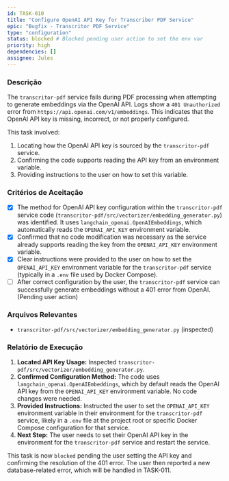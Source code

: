 ```yaml
---
id: TASK-010
title: "Configure OpenAI API Key for Transcriber PDF Service"
epic: "Bugfix - Transcritor PDF Service"
type: "configuration"
status: blocked # Blocked pending user action to set the env var
priority: high
dependencies: []
assignee: Jules
---
```


### Descrição

The `transcritor-pdf` service fails during PDF processing when attempting to generate embeddings via the OpenAI API. Logs show a `401 Unauthorized` error from `https://api.openai.com/v1/embeddings`. This indicates that the OpenAI API key is missing, incorrect, or not properly configured.

This task involved:
1.  Locating how the OpenAI API key is sourced by the `transcritor-pdf` service.
2.  Confirming the code supports reading the API key from an environment variable.
3.  Providing instructions to the user on how to set this variable.

### Critérios de Aceitação

- [x] The method for OpenAI API key configuration within the `transcritor-pdf` service code (`transcritor-pdf/src/vectorizer/embedding_generator.py`) was identified. It uses `langchain_openai.OpenAIEmbeddings`, which automatically reads the `OPENAI_API_KEY` environment variable.
- [x] Confirmed that no code modification was necessary as the service already supports reading the key from the `OPENAI_API_KEY` environment variable.
- [x] Clear instructions were provided to the user on how to set the `OPENAI_API_KEY` environment variable for the `transcritor-pdf` service (typically in a `.env` file used by Docker Compose).
- [ ] After correct configuration by the user, the `transcritor-pdf` service can successfully generate embeddings without a 401 error from OpenAI. (Pending user action)

### Arquivos Relevantes

* `transcritor-pdf/src/vectorizer/embedding_generator.py` (inspected)

### Relatório de Execução

1.  **Located API Key Usage:** Inspected `transcritor-pdf/src/vectorizer/embedding_generator.py`.
2.  **Confirmed Configuration Method:** The code uses `langchain_openai.OpenAIEmbeddings`, which by default reads the OpenAI API key from the `OPENAI_API_KEY` environment variable. No code changes were needed.
3.  **Provided Instructions:** Instructed the user to set the `OPENAI_API_KEY` environment variable in their environment for the `transcritor-pdf` service, likely in a `.env` file at the project root or specific Docker Compose configuration for that service.
4.  **Next Step:** The user needs to set their OpenAI API key in the environment for the `transcritor-pdf` service and restart the service.

This task is now `blocked` pending the user setting the API key and confirming the resolution of the 401 error. The user then reported a new database-related error, which will be handled in TASK-011.
